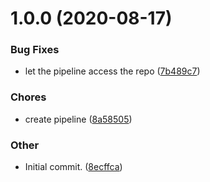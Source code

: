 # 1.0.0 (2020-08-17)

### Bug Fixes

- let the pipeline access the repo ([7b489c7](https://github.com/bruno-brant/dark/commit/7b489c78310df1f6fd1438e4a5a6ef95f803363e))

### Chores

- create pipeline ([8a58505](https://github.com/bruno-brant/dark/commit/8a5850534787a50e170baa07dc9f5489bd6cd938))

### Other

- Initial commit. ([8ecffca](https://github.com/bruno-brant/dark/commit/8ecffca02b9485f4328f059dba90b50231b5f7ac))

